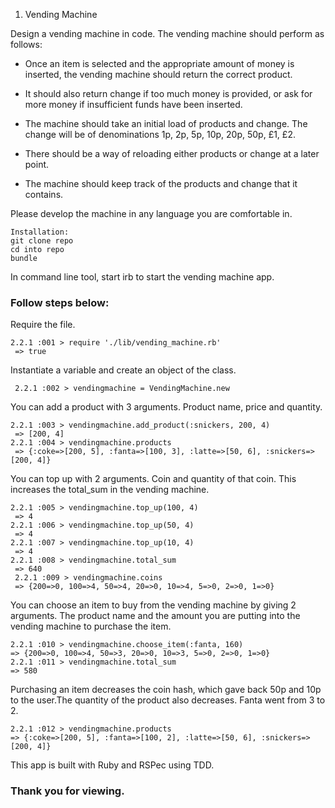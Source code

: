 1. Vending Machine

Design a vending machine in code. The vending machine should perform as follows:

- Once an item is selected and the appropriate amount of money is inserted, the vending
machine should return the correct product.

- It should also return change if too much money is provided, or ask for more money if
insufficient funds have been inserted.

- The machine should take an initial load of products and change. The change will be of
denominations 1p, 2p, 5p, 10p, 20p, 50p, £1, £2.

- There should be a way of reloading either products or change at a later point.

- The machine should keep track of the products and change that it contains.

Please develop the machine in any language you are comfortable in.

```
Installation:
git clone repo
cd into repo
bundle
```

In command line tool, start irb to start the vending machine app.

### Follow steps below:

Require the file.
```
2.2.1 :001 > require './lib/vending_machine.rb'
 => true
 ```

Instantiate a variable and create an object of the class.
```
 2.2.1 :002 > vendingmachine = VendingMachine.new
```

You can add a product with 3 arguments. Product name, price and quantity.
```
2.2.1 :003 > vendingmachine.add_product(:snickers, 200, 4)
 => [200, 4]
2.2.1 :004 > vendingmachine.products
 => {:coke=>[200, 5], :fanta=>[100, 3], :latte=>[50, 6], :snickers=>[200, 4]}
```

You can top up with 2 arguments. Coin and quantity of that coin. This increases the total_sum in the vending machine.

```
2.2.1 :005 > vendingmachine.top_up(100, 4)
 => 4
2.2.1 :006 > vendingmachine.top_up(50, 4)
 => 4
2.2.1 :007 > vendingmachine.top_up(10, 4)
 => 4
2.2.1 :008 > vendingmachine.total_sum
 => 640
 2.2.1 :009 > vendingmachine.coins
 => {200=>0, 100=>4, 50=>4, 20=>0, 10=>4, 5=>0, 2=>0, 1=>0}
 ```

 You can choose an item to buy from the vending machine by giving 2 arguments. The product name and the amount you are putting into the vending machine to purchase the item.

 ```
 2.2.1 :010 > vendingmachine.choose_item(:fanta, 160)
 => {200=>0, 100=>4, 50=>3, 20=>0, 10=>3, 5=>0, 2=>0, 1=>0}
2.2.1 :011 > vendingmachine.total_sum
 => 580
 ```

 Purchasing an item decreases the coin hash, which gave back 50p and 10p to the user.The quantity of the product also decreases. Fanta went from 3 to 2.

 ```
 2.2.1 :012 > vendingmachine.products
 => {:coke=>[200, 5], :fanta=>[100, 2], :latte=>[50, 6], :snickers=>[200, 4]}
 ```

This app is built with Ruby and RSPec using TDD.

### Thank you for viewing.
